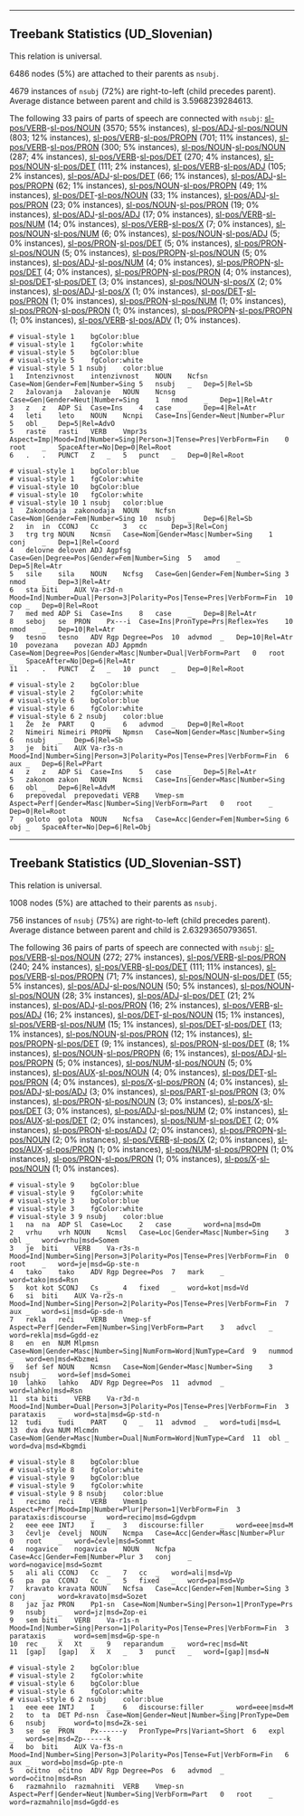 

--------------------------------------------------------------------------------

## Treebank Statistics (UD_Slovenian)

This relation is universal.

6486 nodes (5%) are attached to their parents as `nsubj`.

4679 instances of `nsubj` (72%) are right-to-left (child precedes parent).
Average distance between parent and child is 3.5968239284613.

The following 33 pairs of parts of speech are connected with `nsubj`: [sl-pos/VERB]()-[sl-pos/NOUN]() (3570; 55% instances), [sl-pos/ADJ]()-[sl-pos/NOUN]() (803; 12% instances), [sl-pos/VERB]()-[sl-pos/PROPN]() (701; 11% instances), [sl-pos/VERB]()-[sl-pos/PRON]() (300; 5% instances), [sl-pos/NOUN]()-[sl-pos/NOUN]() (287; 4% instances), [sl-pos/VERB]()-[sl-pos/DET]() (270; 4% instances), [sl-pos/NOUN]()-[sl-pos/DET]() (111; 2% instances), [sl-pos/VERB]()-[sl-pos/ADJ]() (105; 2% instances), [sl-pos/ADJ]()-[sl-pos/DET]() (66; 1% instances), [sl-pos/ADJ]()-[sl-pos/PROPN]() (62; 1% instances), [sl-pos/NOUN]()-[sl-pos/PROPN]() (49; 1% instances), [sl-pos/DET]()-[sl-pos/NOUN]() (33; 1% instances), [sl-pos/ADJ]()-[sl-pos/PRON]() (23; 0% instances), [sl-pos/NOUN]()-[sl-pos/PRON]() (19; 0% instances), [sl-pos/ADJ]()-[sl-pos/ADJ]() (17; 0% instances), [sl-pos/VERB]()-[sl-pos/NUM]() (14; 0% instances), [sl-pos/VERB]()-[sl-pos/X]() (7; 0% instances), [sl-pos/NOUN]()-[sl-pos/NUM]() (6; 0% instances), [sl-pos/NOUN]()-[sl-pos/ADJ]() (5; 0% instances), [sl-pos/PRON]()-[sl-pos/DET]() (5; 0% instances), [sl-pos/PRON]()-[sl-pos/NOUN]() (5; 0% instances), [sl-pos/PROPN]()-[sl-pos/NOUN]() (5; 0% instances), [sl-pos/ADJ]()-[sl-pos/NUM]() (4; 0% instances), [sl-pos/PROPN]()-[sl-pos/DET]() (4; 0% instances), [sl-pos/PROPN]()-[sl-pos/PRON]() (4; 0% instances), [sl-pos/DET]()-[sl-pos/DET]() (3; 0% instances), [sl-pos/NOUN]()-[sl-pos/X]() (2; 0% instances), [sl-pos/ADJ]()-[sl-pos/X]() (1; 0% instances), [sl-pos/DET]()-[sl-pos/PRON]() (1; 0% instances), [sl-pos/PRON]()-[sl-pos/NUM]() (1; 0% instances), [sl-pos/PRON]()-[sl-pos/PRON]() (1; 0% instances), [sl-pos/PROPN]()-[sl-pos/PROPN]() (1; 0% instances), [sl-pos/VERB]()-[sl-pos/ADV]() (1; 0% instances).


~~~ conllu
# visual-style 1	bgColor:blue
# visual-style 1	fgColor:white
# visual-style 5	bgColor:blue
# visual-style 5	fgColor:white
# visual-style 5 1 nsubj	color:blue
1	Intenzivnost	intenzivnost	NOUN	Ncfsn	Case=Nom|Gender=Fem|Number=Sing	5	nsubj	_	Dep=5|Rel=Sb
2	žalovanja	žalovanje	NOUN	Ncnsg	Case=Gen|Gender=Neut|Number=Sing	1	nmod	_	Dep=1|Rel=Atr
3	z	z	ADP	Si	Case=Ins	4	case	_	Dep=4|Rel=Atr
4	leti	leto	NOUN	Ncnpi	Case=Ins|Gender=Neut|Number=Plur	5	obl	_	Dep=5|Rel=AdvO
5	raste	rasti	VERB	Vmpr3s	Aspect=Imp|Mood=Ind|Number=Sing|Person=3|Tense=Pres|VerbForm=Fin	0	root	_	SpaceAfter=No|Dep=0|Rel=Root
6	.	.	PUNCT	Z	_	5	punct	_	Dep=0|Rel=Root

~~~


~~~ conllu
# visual-style 1	bgColor:blue
# visual-style 1	fgColor:white
# visual-style 10	bgColor:blue
# visual-style 10	fgColor:white
# visual-style 10 1 nsubj	color:blue
1	Zakonodaja	zakonodaja	NOUN	Ncfsn	Case=Nom|Gender=Fem|Number=Sing	10	nsubj	_	Dep=6|Rel=Sb
2	in	in	CCONJ	Cc	_	3	cc	_	Dep=3|Rel=Conj
3	trg	trg	NOUN	Ncmsn	Case=Nom|Gender=Masc|Number=Sing	1	conj	_	Dep=1|Rel=Coord
4	delovne	deloven	ADJ	Agpfsg	Case=Gen|Degree=Pos|Gender=Fem|Number=Sing	5	amod	_	Dep=5|Rel=Atr
5	sile	sila	NOUN	Ncfsg	Case=Gen|Gender=Fem|Number=Sing	3	nmod	_	Dep=3|Rel=Atr
6	sta	biti	AUX	Va-r3d-n	Mood=Ind|Number=Dual|Person=3|Polarity=Pos|Tense=Pres|VerbForm=Fin	10	cop	_	Dep=0|Rel=Root
7	med	med	ADP	Si	Case=Ins	8	case	_	Dep=8|Rel=Atr
8	seboj	se	PRON	Px---i	Case=Ins|PronType=Prs|Reflex=Yes	10	nmod	_	Dep=10|Rel=Atr
9	tesno	tesno	ADV	Rgp	Degree=Pos	10	advmod	_	Dep=10|Rel=Atr
10	povezana	povezan	ADJ	Appmdn	Case=Nom|Degree=Pos|Gender=Masc|Number=Dual|VerbForm=Part	0	root	_	SpaceAfter=No|Dep=6|Rel=Atr
11	.	.	PUNCT	Z	_	10	punct	_	Dep=0|Rel=Root

~~~


~~~ conllu
# visual-style 2	bgColor:blue
# visual-style 2	fgColor:white
# visual-style 6	bgColor:blue
# visual-style 6	fgColor:white
# visual-style 6 2 nsubj	color:blue
1	Že	že	PART	Q	_	6	advmod	_	Dep=0|Rel=Root
2	Nimeiri	Nimeiri	PROPN	Npmsn	Case=Nom|Gender=Masc|Number=Sing	6	nsubj	_	Dep=6|Rel=Sb
3	je	biti	AUX	Va-r3s-n	Mood=Ind|Number=Sing|Person=3|Polarity=Pos|Tense=Pres|VerbForm=Fin	6	aux	_	Dep=6|Rel=PPart
4	z	z	ADP	Si	Case=Ins	5	case	_	Dep=5|Rel=Atr
5	zakonom	zakon	NOUN	Ncmsi	Case=Ins|Gender=Masc|Number=Sing	6	obl	_	Dep=6|Rel=AdvM
6	prepovedal	prepovedati	VERB	Vmep-sm	Aspect=Perf|Gender=Masc|Number=Sing|VerbForm=Part	0	root	_	Dep=0|Rel=Root
7	goloto	golota	NOUN	Ncfsa	Case=Acc|Gender=Fem|Number=Sing	6	obj	_	SpaceAfter=No|Dep=6|Rel=Obj

~~~




--------------------------------------------------------------------------------

## Treebank Statistics (UD_Slovenian-SST)

This relation is universal.

1008 nodes (5%) are attached to their parents as `nsubj`.

756 instances of `nsubj` (75%) are right-to-left (child precedes parent).
Average distance between parent and child is 2.63293650793651.

The following 36 pairs of parts of speech are connected with `nsubj`: [sl-pos/VERB]()-[sl-pos/NOUN]() (272; 27% instances), [sl-pos/VERB]()-[sl-pos/PRON]() (240; 24% instances), [sl-pos/VERB]()-[sl-pos/DET]() (111; 11% instances), [sl-pos/VERB]()-[sl-pos/PROPN]() (71; 7% instances), [sl-pos/NOUN]()-[sl-pos/DET]() (55; 5% instances), [sl-pos/ADJ]()-[sl-pos/NOUN]() (50; 5% instances), [sl-pos/NOUN]()-[sl-pos/NOUN]() (28; 3% instances), [sl-pos/ADJ]()-[sl-pos/DET]() (21; 2% instances), [sl-pos/ADJ]()-[sl-pos/PRON]() (16; 2% instances), [sl-pos/VERB]()-[sl-pos/ADJ]() (16; 2% instances), [sl-pos/DET]()-[sl-pos/NOUN]() (15; 1% instances), [sl-pos/VERB]()-[sl-pos/NUM]() (15; 1% instances), [sl-pos/DET]()-[sl-pos/DET]() (13; 1% instances), [sl-pos/NOUN]()-[sl-pos/PRON]() (12; 1% instances), [sl-pos/PROPN]()-[sl-pos/DET]() (9; 1% instances), [sl-pos/PRON]()-[sl-pos/DET]() (8; 1% instances), [sl-pos/NOUN]()-[sl-pos/PROPN]() (6; 1% instances), [sl-pos/ADJ]()-[sl-pos/PROPN]() (5; 0% instances), [sl-pos/NUM]()-[sl-pos/NOUN]() (5; 0% instances), [sl-pos/AUX]()-[sl-pos/NOUN]() (4; 0% instances), [sl-pos/DET]()-[sl-pos/PRON]() (4; 0% instances), [sl-pos/X]()-[sl-pos/PRON]() (4; 0% instances), [sl-pos/ADJ]()-[sl-pos/ADJ]() (3; 0% instances), [sl-pos/PART]()-[sl-pos/PRON]() (3; 0% instances), [sl-pos/PRON]()-[sl-pos/NOUN]() (3; 0% instances), [sl-pos/X]()-[sl-pos/DET]() (3; 0% instances), [sl-pos/ADJ]()-[sl-pos/NUM]() (2; 0% instances), [sl-pos/AUX]()-[sl-pos/DET]() (2; 0% instances), [sl-pos/NUM]()-[sl-pos/DET]() (2; 0% instances), [sl-pos/PRON]()-[sl-pos/ADJ]() (2; 0% instances), [sl-pos/PROPN]()-[sl-pos/NOUN]() (2; 0% instances), [sl-pos/VERB]()-[sl-pos/X]() (2; 0% instances), [sl-pos/AUX]()-[sl-pos/PRON]() (1; 0% instances), [sl-pos/NUM]()-[sl-pos/PROPN]() (1; 0% instances), [sl-pos/PRON]()-[sl-pos/PRON]() (1; 0% instances), [sl-pos/X]()-[sl-pos/NOUN]() (1; 0% instances).


~~~ conllu
# visual-style 9	bgColor:blue
# visual-style 9	fgColor:white
# visual-style 3	bgColor:blue
# visual-style 3	fgColor:white
# visual-style 3 9 nsubj	color:blue
1	na	na	ADP	Sl	Case=Loc	2	case	_	word=na|msd=Dm
2	vrhu	vrh	NOUN	Ncmsl	Case=Loc|Gender=Masc|Number=Sing	3	obl	_	word=vrhu|msd=Somem
3	je	biti	VERB	Va-r3s-n	Mood=Ind|Number=Sing|Person=3|Polarity=Pos|Tense=Pres|VerbForm=Fin	0	root	_	word=je|msd=Gp-ste-n
4	tako	tako	ADV	Rgp	Degree=Pos	7	mark	_	word=tako|msd=Rsn
5	kot	kot	SCONJ	Cs	_	4	fixed	_	word=kot|msd=Vd
6	si	biti	AUX	Va-r2s-n	Mood=Ind|Number=Sing|Person=2|Polarity=Pos|Tense=Pres|VerbForm=Fin	7	aux	_	word=si|msd=Gp-sde-n
7	rekla	reči	VERB	Vmep-sf	Aspect=Perf|Gender=Fem|Number=Sing|VerbForm=Part	3	advcl	_	word=rekla|msd=Ggdd-ez
8	en	en	NUM	Mlpmsn	Case=Nom|Gender=Masc|Number=Sing|NumForm=Word|NumType=Card	9	nummod	_	word=en|msd=Kbzmei
9	šef	šef	NOUN	Ncmsn	Case=Nom|Gender=Masc|Number=Sing	3	nsubj	_	word=šef|msd=Somei
10	lahko	lahko	ADV	Rgp	Degree=Pos	11	advmod	_	word=lahko|msd=Rsn
11	sta	biti	VERB	Va-r3d-n	Mood=Ind|Number=Dual|Person=3|Polarity=Pos|Tense=Pres|VerbForm=Fin	3	parataxis	_	word=sta|msd=Gp-std-n
12	tudi	tudi	PART	Q	_	11	advmod	_	word=tudi|msd=L
13	dva	dva	NUM	Mlcmdn	Case=Nom|Gender=Masc|Number=Dual|NumForm=Word|NumType=Card	11	obl	_	word=dva|msd=Kbgmdi

~~~


~~~ conllu
# visual-style 8	bgColor:blue
# visual-style 8	fgColor:white
# visual-style 9	bgColor:blue
# visual-style 9	fgColor:white
# visual-style 9 8 nsubj	color:blue
1	recimo	reči	VERB	Vmem1p	Aspect=Perf|Mood=Imp|Number=Plur|Person=1|VerbForm=Fin	3	parataxis:discourse	_	word=recimo|msd=Ggdvpm
2	eee	eee	INTJ	I	_	3	discourse:filler	_	word=eee|msd=M
3	čevlje	čevelj	NOUN	Ncmpa	Case=Acc|Gender=Masc|Number=Plur	0	root	_	word=čevle|msd=Sommt
4	nogavice	nogavica	NOUN	Ncfpa	Case=Acc|Gender=Fem|Number=Plur	3	conj	_	word=nogavice|msd=Sozmt
5	ali	ali	CCONJ	Cc	_	7	cc	_	word=ali|msd=Vp
6	pa	pa	CCONJ	Cc	_	5	fixed	_	word=pa|msd=Vp
7	kravato	kravata	NOUN	Ncfsa	Case=Acc|Gender=Fem|Number=Sing	3	conj	_	word=kravato|msd=Sozet
8	jaz	jaz	PRON	Pp1-sn	Case=Nom|Number=Sing|Person=1|PronType=Prs	9	nsubj	_	word=jz|msd=Zop-ei
9	sem	biti	VERB	Va-r1s-n	Mood=Ind|Number=Sing|Person=1|Polarity=Pos|Tense=Pres|VerbForm=Fin	3	parataxis	_	word=sem|msd=Gp-spe-n
10	rec	_	X	Xt	_	9	reparandum	_	word=rec|msd=Nt
11	[gap]	[gap]	X	X	_	3	punct	_	word=[gap]|msd=N

~~~


~~~ conllu
# visual-style 2	bgColor:blue
# visual-style 2	fgColor:white
# visual-style 6	bgColor:blue
# visual-style 6	fgColor:white
# visual-style 6 2 nsubj	color:blue
1	eee	eee	INTJ	I	_	6	discourse:filler	_	word=eee|msd=M
2	to	ta	DET	Pd-nsn	Case=Nom|Gender=Neut|Number=Sing|PronType=Dem	6	nsubj	_	word=to|msd=Zk-sei
3	se	se	PRON	Px------y	PronType=Prs|Variant=Short	6	expl	_	word=se|msd=Zp------k
4	bo	biti	AUX	Va-f3s-n	Mood=Ind|Number=Sing|Person=3|Polarity=Pos|Tense=Fut|VerbForm=Fin	6	aux	_	word=bo|msd=Gp-pte-n
5	očitno	očitno	ADV	Rgp	Degree=Pos	6	advmod	_	word=očitno|msd=Rsn
6	razmahnilo	razmahniti	VERB	Vmep-sn	Aspect=Perf|Gender=Neut|Number=Sing|VerbForm=Part	0	root	_	word=razmahnilo|msd=Ggdd-es

~~~


